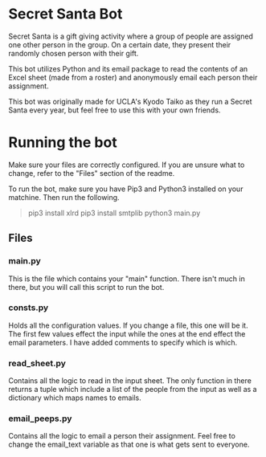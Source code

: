 # Secret Santa Bot
Secret Santa is a gift giving activity where a group of people are assigned one other person in the group. On a certain date, they present their randomly chosen person with their gift.

This bot utilizes Python and its email package to read the contents of an Excel sheet (made from a roster) and anonymously email each person their assignment.

This bot was originally made for UCLA's Kyodo Taiko as they run a Secret Santa every year, but feel free to use this with your own friends.

# Running the bot
Make sure your files are correctly configured. If you are unsure what to change, refer to the "Files" section of the readme.

To run the bot, make sure you have Pip3 and Python3 installed on your matchine. Then run the following.
> pip3 install xlrd
> pip3 install smtplib
> python3 main.py

## Files
### main.py
This is the file which contains your "main" function. There isn't much in there, but you will call this script to run the bot.

### consts.py
Holds all the configuration values. If you change a file, this one will be it. The first few values effect the input while the ones at the end effect the email parameters. I have added comments to specify which is which.

### read_sheet.py
Contains all the logic to read in the input sheet. The only function in there returns a tuple which include a list of the people from the input as well as a dictionary which maps names to emails.

### email_peeps.py
Contains all the logic to email a person their assignment. Feel free to change the email_text variable as that one is what gets sent to everyone.